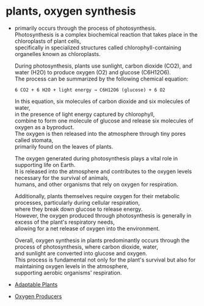 # plants, oxygen synthesis  
  - primarily occurs through the process of photosynthesis.  
     Photosynthesis is a complex biochemical reaction that takes place in the chloroplasts of plant cells,  
      specifically in specialized structures called chlorophyll-containing organelles known as chloroplasts.  

      During photosynthesis, plants use sunlight, carbon dioxide (CO2), and water (H2O) to produce oxygen (O2) and glucose (C6H12O6).  
       The process can be summarized by the following chemical equation:  
    
        6 CO2 + 6 H2O + light energy → C6H12O6 (glucose) + 6 O2
      
       In this equation, six molecules of carbon dioxide and six molecules of water,  
        in the presence of light energy captured by chlorophyll,   
         combine to form one molecule of glucose and release six molecules of oxygen as a byproduct.   
          The oxygen is then released into the atmosphere through tiny pores called stomata,    
           primarily found on the leaves of plants.  
   
       The oxygen generated during photosynthesis plays a vital role in supporting life on Earth.  
        It is released into the atmosphere and contributes to the oxygen levels necessary for the survival of animals,  
         humans, and other organisms that rely on oxygen for respiration.  
  
       Additionally, plants themselves require oxygen for their metabolic processes, particularly during cellular respiration,  
        where they break down glucose to release energy.  
         However, the oxygen produced through photosynthesis is generally in excess of the plant's respiratory needs,  
          allowing for a net release of oxygen into the environment.  

     Overall, oxygen synthesis in plants predominantly occurs through the process of photosynthesis, where carbon dioxide, water,   
      and sunlight are converted into glucose and oxygen.   
       This process is fundamental not only for the plant's survival but also for maintaining oxygen levels in the atmosphere,   
        supporting aerobic organisms' respiration.  

 - [Adaptable Plants](/assets/docs/synthesis/oxygen/plants/plants_adaptables.md)  
 - [Oxygen Producers](/assets/docs/synthesis/oxygen/plants/plants_oxygenproducers.md)  
